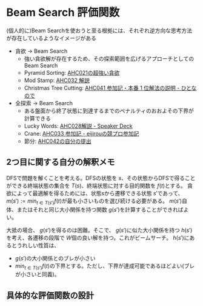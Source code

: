 # Beam Search 評価関数

(個人的に)Beam Searchを使おうと至る根拠には、それぞれ逆方向な思考方法が存在しているようなイメージがある

- 貪欲 -> Beam Search
    - 強い貪欲解が存在するため、その探索範囲を広げるアプローチとしてのBeam Search
    - Pyramid Sorting: [AHC021の超強い貪欲](https://atcoder.jp/contests/ahc021/editorial)
    - Mod Stamp: [AHC032 解説](https://img.atcoder.jp/ahc032/editorial.pdf?_gl=1*10fi4r4*_ga*NzIxNDc0ODE0LjE3MzIxNzQ2NzY.*_ga_RC512FD18N*MTczOTA3NDI5OS44NC4xLjE3MzkwNzQzMzIuMC4wLjA.)
    - Christmas Tree Cutting: [AHC041 参加記・本番 1 位解法の説明 - ひとなので](https://rsm9.hatenablog.com/entry/2025/01/22/213923)
- 全探索 -> Beam Search
    - ある盤面から終了状態に到達するまでのペナルティのおおよその下界が計算できる
    - Lucky Words: [AHC028解説 - Speaker Deck](https://speakerdeck.com/terryu16/ahc028jie-shuo)
    - Crane: [AHC033 参加記 - eijirouの競プロ参加記](https://eijirou-kyopro.hatenablog.com/entry/2024/05/30/110801)
    - 節分: [AHC042の自分の提出](https://atcoder.jp/contests/ahc042/submissions/62339270)

## 2つ目に関する自分の解釈メモ

DFSで問題を解くことを考える。DFSの状態を $s$、その状態からDFSで得ることができる終端状態の集合を $T(s)$、終端状態に対する目的関数を $f(t)$とする。
貪欲によって最適解を得るためには、状態$s$から遷移できる状態 $s'$であって、 $m(s') := min_{t \in T(s')} f(t)$が最も小さいものを選び続ける必要がある。
 $m(s')$自体、またはそれと同じ大小関係を持つ関数 $g(s')$を計算することができればよい。

大抵の場合、 $g(s')$を得るのは困難。そこで、 $g(s')$に似た大小関係を持つ $h(s')$を考え、各遷移の段階で $W$個の良い解を持つ。これがビームサーチ。
$h(s')$にあるとうれしい性質は、

- $g(s')$の大小関係とのブレが小さい
- $min_{t \in T(s')} f(t)$の下界とする。ただし、下界が達成可能であるほどよい(ブレが小さいと同義)。

## 具体的な評価関数の設計
